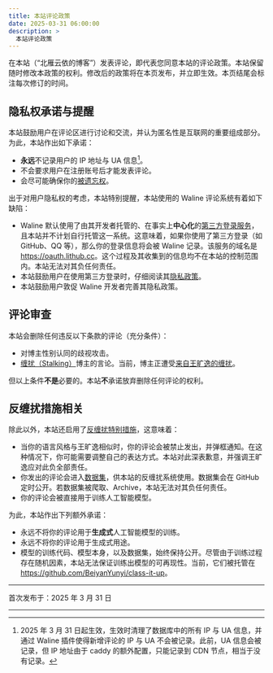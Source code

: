 ```yaml
---
title: 本站评论政策
date: 2025-03-31 06:00:00
description: >
  本站评论政策
---
```


在本站（“北雁云依的博客”）发表评论，即代表您同意本站的评论政策。本站保留随时修改本政策的权利。修改后的政策将在本页发布，并立即生效。本页结尾会标注每次修订的时间。

## 隐私权承诺与提醒

本站鼓励用户在评论区进行讨论和交流，并认为匿名性是互联网的重要组成部分。为此，本站作出如下承诺：

- **永远**不记录用户的 IP 地址与 UA 信息[^1]。
- 不会要求用户在注册账号后才能发表评论。
- 会尽可能确保你的[被遗忘权](https://zh.wikipedia.org/wiki/%E8%A2%AB%E9%81%BA%E5%BF%98%E6%AC%8A)。

出于对用户隐私权的考虑，本站特别提醒，本站使用的 Waline 评论系统有着如下缺陷：

- Waline 默认使用了由其开发者托管的、在事实上**中心化**的[第三方登录服务](https://waline.js.org/reference/server/env.html#%E9%AB%98%E7%BA%A7%E9%85%8D%E7%BD%AE)，且本站并不计划自行托管这一系统。这意味着，如果你使用了第三方登录（如 GitHub、QQ 等），那么你的登录信息将会被 Waline 记录。该服务的域名是 <https://oauth.lithub.cc>。这个过程及其收集到的信息均不在本站的控制范围内。本站无法对其负任何责任。
- 本站鼓励用户在使用第三方登录时，仔细阅读其[隐私政策](https://waline.js.org/advanced/privacy.html)。
- 本站鼓励用户敦促 Waline 开发者完善其隐私政策。

## 评论审查

本站会删除任何违反以下条款的评论（充分条件）：

- 对博主性别认同的歧视攻击。
- [缠扰（Stalking）](https://zh.wikipedia.org/wiki/%E7%BA%8F%E6%93%BE)博主的言论。当前，博主正遭受[来自王旷逸的缠扰](/posts/ToWangKuangyi/)。

但以上条件**不是**必要的。本站**不**承诺放弃删除任何评论的权利。

## 反缠扰措施相关

除此以外，本站还启用了[反缠扰特别措施](/posts/FilterStalking/)，这意味着：

- 当你的语言风格与王旷逸相似时，你的评论会被禁止发出，并弹框通知。在这种情况下，你可能需要调整自己的表达方式。本站对此深表歉意，并强调王旷逸应对此负全部责任。
- 你发出的评论会进入[数据集](https://github.com/BeiyanYunyi/class-it-up/blob/main/dataset.ndjson)，供本站的反缠扰系统使用。数据集会在 GitHub 定时公开。若数据集被爬取、Archive，本站无法对其负任何责任。
- 你的评论会被直接用于训练人工智能模型。

为此，本站作出下列额外承诺：

- 永远不将你的评论用于**生成式**人工智能模型的训练。
- 永远不将你的评论用于生成式用途。
- 模型的训练代码、模型本身，以及数据集，始终保持公开。尽管由于训练过程存在随机因素，本站无法保证训练出模型的可再现性。当前，它们被托管在 <https://github.com/BeiyanYunyi/class-it-up>。

---

首次发布于：2025 年 3 月 31 日

---

[^1]: 2025 年 3 月 31 日起生效，生效时清理了数据库中的所有 IP 与 UA 信息，并通过 Waline 插件使得新增评论的 IP 与 UA 不会被记录。此前，UA 信息会被记录，但 IP 地址由于 caddy 的额外配置，只能记录到 CDN 节点，相当于没有记录。
